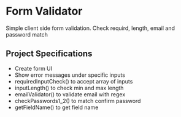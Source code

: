 # Form Validator
Simple client side form validation. Check requird, length, email and password match

## Project Specifications
- Create form UI
- Show error messages under specific inputs
- requiredInputCheck() to accept array of inputs
- inputLength() to check min and max length
- emailValidator() to validate email with regex
- checkPasswords1_2() to match confirm password
- getFieldName() to get field name

